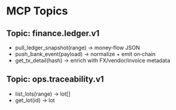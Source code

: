 # MCP Topics

## Topic: finance.ledger.v1
- pull_ledger_snapshot(range) → money‑flow JSON
- push_bank_event(payload) → normalize + emit on‑chain
- get_tx_detail(hash) → enrich with FX/vendor/invoice metadata

## Topic: ops.traceability.v1
- list_lots(range) → lot[]
- get_lot(id) → lot